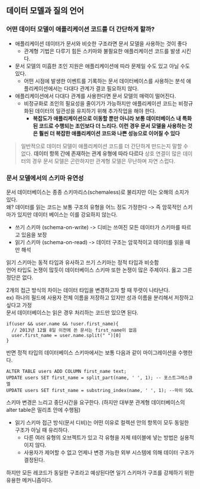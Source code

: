
## 데이터 모델과 질의 언어
### 어떤 데이터 모델이 애플리케이션 코드를 더 간단하게 할까?
- 애플리케이션 데이터가 문서와 비슷한 구조라면 문서 모델을 사용하는 것이 좋다
  - 관계형 기법은 다루기 힘든 스키마와 불필요한 애플리케이션 코드를 발생 시킨다.
- 문서 모델의 미흡한 조인 지원은 애플리케이션에 따라 문제일 수도 있고 아닐 수도 있다.
  - 어떤 시점에 발생한 이벤트를 기록하는 문서 데이터베이스를 사용하는 분석 애플리케이션에서는 다대다 관계가 결코 필요하지 않다.
- 애플리케이션에서 다대다 관계를 사용한다면 문서 모델의 매력이 떨어진다.
  - 비정규화로 조인의 필요성을 줄이기가 가능하지만 애플리케이션 코드는 비정규화된 데이터의 일관성을 유지하기 위해 추가작업을 해야 한다. 
    - **복잡도가 애플리케이션으로 이동할 뿐만 아니라 보통 데이터베이스 내 특화된 코드로 수행되는 조인보다 더 느리다. 이런 경우 문서 모델을 사용하는 것은 훨씬 더 복잡한 애플리케이션 코드와 나쁜 성능으로 이어질 수 있다**

> 일반적으로 데이터 모델이 애플리케이션 코드를 더 간단하게 만드는지 말할 수 없다. **데이터 항목 간에 존재하는 관계 유형에 따라 다르다** 상호 연결이 많은 데이터의 경우 문서 모델은 곤란하지만 관계형 모델은 무난하며 자연 스럽다.

### 문서 모델에서의 스키마 유연성
문서 데이터베이스는 종종 스키마리스(schemaless)로 불리지만 이는 오해의 소지가 있다.  
왜? 데이터를 읽는 코드는 보통 구조의 유형을 어느 정도 가정한다 -> 즉 암묵적인 스키마가 있지만 데이터 베이스는 이를 강요하지 않는다.
- 쓰기 스키마 (schema-on-write) -> 디비는 쓰여진 모든 데이터가 스키마를 따르고 있음을 보장
- 읽기 스키마 (schema-on-read) -> 데이터 구조는 암묵적이고 데이터를 읽을 때만 해석

읽기 스키마는 동적 타입과 유사하고 쓰기 스키마는 정적 타입과 비슷함  
언어 타입도 논쟁이 많듯이 데이터베이스 스키마 또한 논쟁이 많은 주제이다. 옳고 그른 정단은 없다.  

2개의 접근 방식의 차이는 데이터 타입을 변경하고자 할 때 뚜렷이 나타난다.  
ex) 하나의 필드에 사용자 전체 이름을 저장하고 있지만 성과 이름을 분리해서 저장하고 싶다고 가정  
문서 데이터베이스는 읽은 경우 처리하는 코드만 있으면 된다.
```
if(user && user.name && !user.first_name){
  // 2013년 12월 8일 이전에 쓴 문서는 first_name이 없음
  user.first_name = user.name.split(" ")[0]
}
```
반면 정적 타입의 데이터베이스 스키마에서는 보통 다음과 같이 마이그레이션을 수행한다.
```
ALTER TABLE users ADD COLUMN first_name text;
UPDATE users SET first_name = split_part(name, ' ', 1); -- 포스트그레스큐엘
UPDATE users SET first_name = substring_index(name, ' ', 1); --마이 SQL
```
스키마 변경은 느리고 중단시간을 요구한다. (하지만 대부분 관계형 데이터베이스의 alter table은 밀리초 안에 수행됨)  

- 읽기 스키마 접근 방식(문서 디비)는 어떤 이유로 컬렉션 안의 항목이 모두 동일한 구조가 아닐 때 유리하다.
  - 다른 여러 유형의 오브젝트가 있고 각 유형을 자체 테이블에 넣는 방법은 실용적이지 않다.
  - 사용자가 제어할 수 없고 언제나 변경 가능한 외부 시스템에 의해 데이터 구조가 결정된다. 

하지만 모든 레코드가 동일한 구조라고 예상된다면 일기 스키마가 구조를 강제하기 위한 유용한 메커니즘이다.

